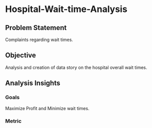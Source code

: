 # Hospital-Wait-time-Analysis
## Problem Statement
Complaints regarding wait times.
## Objective
Analysis and creation of data story on the hospital overall wait times.
## Analysis Insights
### Goals
Maximize Profit and Minimize wait times.
### Metric


### 
